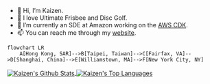 - 👋 Hi, I’m Kaizen.
- 💞️ I love Ultimate Frisbee and Disc Golf.
- 🌱 I’m currently an SDE at Amazon working on the [AWS CDK](https://github.com/aws/aws-cdk).
- 📫 You can reach me through my [website](https://kaizencc.github.io/).

```mermaid
flowchart LR
    A[Hong Kong, SAR]-->B[Taipei, Taiwan]-->C[Fairfax, VA]-->D[Shanghai, China]-->E[Williamstown, MA]-->F[New York City, NY]
```

<a target=_blank href="https://github.com/kaizencc">
  <img align="center" alt="Kaizen's Github Stats" src="https://github-readme-stats.vercel.app/api?username=kaizencc&show_icons=true&theme=radical&count_private=true&hide_border=true"/>
</a>
<a target=_blank href="https://github.com/kaizencc">
  <img align="center" alt="Kaizen's Top Languages" src="https://github-readme-stats.vercel.app/api/top-langs/?username=kaizencc&theme=radical&layout=compact&hide=EJS&hide_border=true"/>
</a>

<!---
kaizencc/kaizencc is a ✨ special ✨ repository because its `README.md` (this file) appears on your GitHub profile.
You can click the Preview link to take a look at your changes.
--->
